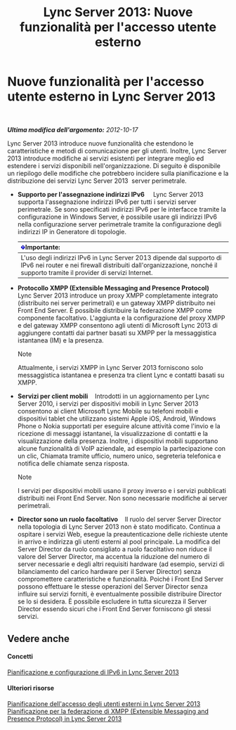 ﻿---
title: "Lync Server 2013: Nuove funzionalità per l'accesso utente esterno"
TOCTitle: Nuove funzionalità per l'accesso utente esterno
ms:assetid: 99da6bd5-ec14-4ad9-8f7d-37fbddf567dd
ms:mtpsurl: https://technet.microsoft.com/it-it/library/Gg398794(v=OCS.15)
ms:contentKeyID: 49301425
ms.date: 08/24/2015
mtps_version: v=OCS.15
ms.translationtype: HT
---

# Nuove funzionalità per l'accesso utente esterno in Lync Server 2013

 

_**Ultima modifica dell'argomento:** 2012-10-17_

Lync Server 2013 introduce nuove funzionalità che estendono le caratteristiche e metodi di comunicazione per gli utenti. Inoltre, Lync Server 2013 introduce modifiche ai servizi esistenti per integrare meglio ed estendere i servizi disponibili nell'organizzazione. Di seguito è disponibile un riepilogo delle modifiche che potrebbero incidere sulla pianificazione e la distribuzione dei servizi Lync Server 2013  server perimetrale.

  - **Supporto per l'assegnazione indirizzi IPv6**     Lync Server 2013 supporta l'assegnazione indirizzi IPv6 per tutti i servizi server perimetrale. Se sono specificati indirizzi IPv6 per le interfacce tramite la configurazione in Windows Server, è possibile usare gli indirizzi IPv6 nella configurazione server perimetrale tramite la configurazione degli indirizzi IP in Generatore di topologie.
    
    <table>
    <thead>
    <tr class="header">
    <th><img src="images/Gg412908.important(OCS.15).gif" title="important" alt="important" />Importante:</th>
    </tr>
    </thead>
    <tbody>
    <tr class="odd">
    <td>L'uso degli indirizzi IPv6 in Lync Server 2013 dipende dal supporto di IPv6 nei router e nei firewall distribuiti dall'organizzazione, nonché il supporto tramite il provider di servizi Internet.</td>
    </tr>
    </tbody>
    </table>


  - **Protocollo XMPP (Extensible Messaging and Presence Protocol)**     Lync Server 2013 introduce un proxy XMPP completamente integrato (distribuito nei server perimetrali) e un gateway XMPP distribuito nei Front End Server. È possibile distribuire la federazione XMPP come componente facoltativo. L'aggiunta e la configurazione del proxy XMPP e del gateway XMPP consentono agli utenti di Microsoft Lync 2013 di aggiungere contatti dai partner basati su XMPP per la messaggistica istantanea (IM) e la presenza.
    

    > [!NOTE]
    > Attualmente, i servizi XMPP in Lync Server 2013 forniscono solo messaggistica istantanea e presenza tra client Lync e contatti basati su XMPP.



  - **Servizi per client mobili**    Introdotti in un aggiornamento per Lync Server 2010, i servizi per dispositivi mobili in Lync Server 2013 consentono ai client Microsoft Lync Mobile su telefoni mobili e dispositivi tablet che utilizzano sistemi Apple iOS, Android, Windows Phone o Nokia supportati per eseguire alcune attività come l'invio e la ricezione di messaggi istantanei, la visualizzazione di contatti e la visualizzazione della presenza. Inoltre, i dispositivi mobili supportano alcune funzionalità di VoIP aziendale, ad esempio la partecipazione con un clic, Chiamata tramite ufficio, numero unico, segreteria telefonica e notifica delle chiamate senza risposta.
    

    > [!NOTE]
    > I servizi per dispositivi mobili usano il proxy inverso e i servizi pubblicati distribuiti nei Front End Server. Non sono necessarie modifiche ai server perimetrali.



  - **Director sono un ruolo facoltativo**    Il ruolo del server Server Director nella topologia di Lync Server 2013 non è stato modificato. Continua a ospitare i servizi Web, esegue la preautenticazione delle richieste utente in arrivo e indirizza gli utenti esterni al pool principale. La modifica del Server Director da ruolo consigliato a ruolo facoltativo non riduce il valore del Server Director, ma accentua la riduzione del numero di server necessarie e degli altri requisiti hardware (ad esempio, servizi di bilanciamento del carico hardware per il Server Director) senza compromettere caratteristiche e funzionalità. Poiché i Front End Server possono effettuare le stesse operazioni del Server Director senza influire sui servizi forniti, è eventualmente possibile distribuire Director se lo si desidera. È possibile escludere in tutta sicurezza il Server Director essendo sicuri che i Front End Server forniscono gli stessi servizi.

## Vedere anche

#### Concetti

[Pianificazione e configurazione di IPv6 in Lync Server 2013](lync-server-2013-planning-for-and-configuring-ipv6.md)  

#### Ulteriori risorse

[Pianificazione dell'accesso degli utenti esterni in Lync Server 2013](lync-server-2013-planning-for-external-user-access.md)  
[Pianificazione per la federazione di XMPP (Extensible Messaging and Presence Protocol) in Lync Server 2013](lync-server-2013-planning-for-extensible-messaging-and-presence-protocol-xmpp-federation.md)

